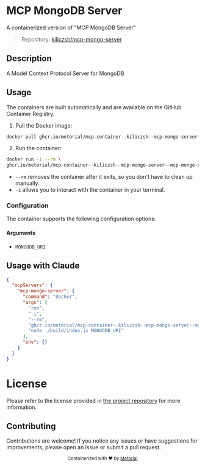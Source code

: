 
# MCP MongoDB Server

A containerized version of "MCP MongoDB Server"

> Repository: [kiliczsh/mcp-mongo-server](https://github.com/kiliczsh/mcp-mongo-server)

## Description

A Model Context Protocol Server for MongoDB


## Usage

The containers are built automatically and are available on the GitHub Container Registry.

1. Pull the Docker image:

```bash
docker pull ghcr.io/metorial/mcp-container--kiliczsh--mcp-mongo-server--mcp-mongo-server
```

2. Run the container:

```bash
docker run -i --rm \ 
ghcr.io/metorial/mcp-container--kiliczsh--mcp-mongo-server--mcp-mongo-server MONGODB_URI "node ./build/index.js MONGODB_URI"
```

- `--rm` removes the container after it exits, so you don't have to clean up manually.
- `-i` allows you to interact with the container in your terminal.



### Configuration

The container supports the following configuration options:


#### Arguments

- `MONGODB_URI`






## Usage with Claude

```json
{
  "mcpServers": {
    "mcp-mongo-server": {
      "command": "docker",
      "args": [
        "run",
        "-i",
        "--rm",
        "ghcr.io/metorial/mcp-container--kiliczsh--mcp-mongo-server--mcp-mongo-server",
        "node ./build/index.js MONGODB_URI"
      ],
      "env": {}
    }
  }
}
```

# License

Please refer to the license provided in [the project repository](https://github.com/kiliczsh/mcp-mongo-server) for more information.

## Contributing

Contributions are welcome! If you notice any issues or have suggestions for improvements, please open an issue or submit a pull request.

<div align="center">
  <sub>Containerized with ❤️ by <a href="https://metorial.com">Metorial</a></sub>
</div>
  